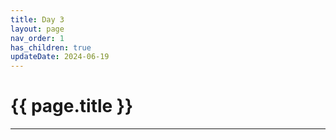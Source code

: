 ```yaml
---
title: Day 3 
layout: page
nav_order: 1
has_children: true
updateDate: 2024-06-19
---
```


# {{ page.title }}
---

